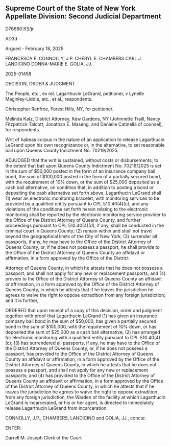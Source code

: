## Supreme Court of the State of New York Appellate Division: Second Judicial Department

D76660 KS/jr

AD3d

Argued - February 18, 2025

FRANCESCA E. CONNOLLY, J.P. CHERYL E. CHAMBERS CARL J. LANDICINO DONNA-MARIE E. GOLIA, JJ.

2025-01458

DECISION, ORDER &amp; JUDGMENT

The People, etc., ex rel. Lagarthucin LeGrand, petitioner, v Lynelle Maginley-Liddie, etc., et al., respondents.

Christopher Renfroe, Forest Hills, NY, for petitioner.

Melinda  Katz,  District  Attorney,  Kew  Gardens,  NY  (Johnnette  Traill,  Nancy Fitzpatrick Talcott, Jonathan E. Maseng, and Danielle Catinella of counsel), for respondents.

Writ of habeas corpus in the nature of an application to release Lagarthucin LeGrand upon  his  own  recognizance  or,  in  the  alternative,  to  set  reasonable  bail  upon  Queens  County Indictment No. 70219/2025.

ADJUDGED that the writ is sustained, without costs or disbursements, to the extent that bail upon Queens County Indictment No. 70219/2025 is set in the sum of $50,000 posted in the form of an insurance company bail bond, the sum of $100,000 posted in the form of a partially secured bond, with the requirement of 10% down, or the sum of $25,000 deposited as a cash bail alternative, on condition that, in addition to posting a bond or depositing the cash alternative set forth above, Lagarthucin LeGrand shall (1) wear an electronic monitoring bracelet, with monitoring services to be provided by a qualified entity pursuant to CPL 510.40(4)(c), and any violations of the conditions set forth herein relating to the electronic monitoring shall be reported by the electronic monitoring service provider to the Office of the District Attorney of Queens County, and further proceedings pursuant to CPL 510.40(4)(d), if any, shall be conducted in the criminal court in Queens County; (2) remain within and shall not travel beyond the geographical limits of the City of New York; (3) surrender all passports, if any, he may have to the Office of the District Attorney of Queens County, or, if he does not possess a passport, he shall provide to the Office of the District Attorney of Queens County an affidavit or affirmation, in a form approved by the Office of the District

Attorney of Queens County, in which he attests that he does not possess a passport, and shall not apply for any new or replacement passports; and (4) provide to the Office of the District Attorney of Queens County an affidavit or affirmation, in a form approved by the Office of the District Attorney of Queens County, in which he attests that if he leaves the jurisdiction he agrees to waive the right to oppose extradition from any foreign jurisdiction; and it is further,

ORDERED that upon receipt of a copy of this decision, order and judgment together with proof that Lagarthucin LeGrand (1) has given an insurance company bail bond in the sum of $50,000, has given a partially secured bond in the sum of $100,000, with the requirement of 10% down, or has deposited the sum of $25,000 as a cash bail alternative; (2) has arranged for electronic monitoring with a qualified entity pursuant to CPL 510.40(4)(c); (3) has surrendered all passports, if any, he may have to the Office of the District Attorney of Queens County, or, if he does not possess a passport, has provided to the Office of the District Attorney of Queens County an affidavit or affirmation, in a form approved by the Office of the District Attorney of Queens County, in which he attests that he does not possess a passport, and shall not apply for any new or replacement passports; and (4) has provided to the Office of the District Attorney of Queens County an affidavit or affirmation, in a form approved by the Office of the District Attorney of Queens County, in which he attests that if he leaves the jurisdiction he agrees to waive the right to oppose extradition from any foreign jurisdiction, the Warden of the facility at which Lagarthucin LeGrand is incarcerated, or his or her agent, is directed to immediately release Lagarthucin LeGrand from incarceration.

CONNOLLY, J.P., CHAMBERS, LANDICINO and GOLIA, JJ., concur.

<!-- image -->

ENTER:

Darrell M. Joseph Clerk of the Court